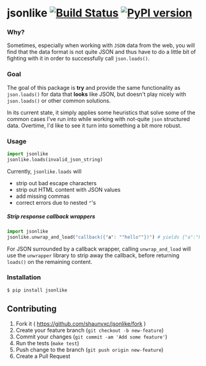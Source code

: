 # jsonlike [![Build Status](https://travis-ci.org/shaunvxc/jsonlike.svg?branch=master)](https://travis-ci.org/shaunvxc/jsonlike) [![PyPI version](https://badge.fury.io/py/jsonlike.svg)](https://badge.fury.io/py/jsonlike)
### Why?
Sometimes, especially when working with `JSON` data from the web, you will find that the data format is not quite JSON and thus have to do a little bit of fighting with it in order to successfully call `json.loads()`.  

### Goal
The goal of this package is **try** and provide the same functionality as `json.loads()` for data that **looks** like JSON, but doesn't play nicely with `json.loads()` or other common solutions.  

In its current state, it simply applies some heuristics that solve some of the common cases I've run into while working with not-quite `json` structured data. Overtime, I'd like to see it turn into something a bit more robust.

### Usage
```python
import jsonlike
jsonlike.loads(invalid_json_string)
```

Currently, `jsonlike.loads` will
* strip out bad escape characters
* strip out HTML content with JSON values
* add missing commas
* correct errors due to nested `"`'s

##### Strip response callback wrappers
```python
import jsonlike
jsonlike.unwrap_and_load("callback({"a": ""hello""})") # yields {"a":"hello"}
```
For JSON surrounded by a callback wrapper, calling `unwrap_and_load` will use the `unwrapper` library to strip away the callback, before returning `loads()` on the remaining content.

### Installation
`$ pip install jsonlike`

## Contributing
1. Fork it ( https://github.com/shaunvxc/jsonlike/fork )
1. Create your feature branch (`git checkout -b new-feature`)
1. Commit your changes (`git commit -am 'Add some feature'`)
1. Run the tests (`make test`)
1. Push change to the branch (`git push origin new-feature`)
1. Create a Pull Request

